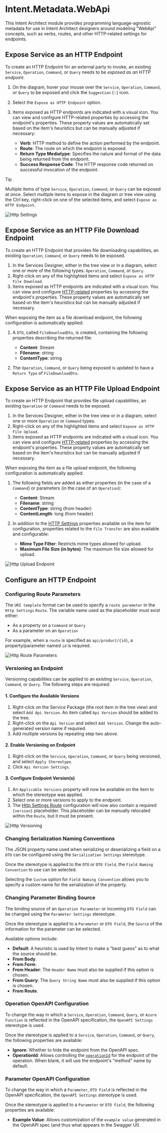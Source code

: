 # Intent.Metadata.WebApi

This Intent Architect module provides programming language-agnostic metadata for use in Intent Architect designers around modeling "WebApi" concepts, such as verbs, routes, and other HTTP-related settings for endpoints.

## Expose Service as an HTTP Endpoint

To create an HTTP Endpoint for an external party to invoke, an existing `Service`, `Operation`, `Command`, or `Query` needs to be _exposed as an HTTP endpoint_.

1. On the diagram, hover your mouse over the `Service`, `Operation`, `Command`, or `Query` to be exposed and click the `Suggestion` (:bulb:) icon.
2. Select the `Expose as HTTP Endpoint` option.
3. Items exposed as HTTP endpoints are indicated with a visual icon. You can view and configure HTTP-related properties by accessing the endpoint's properties. These property values are automatically set based on the item's heuristics but can be manually adjusted if necessary:

    - **Verb**: HTTP method to define the action performed by the endpoint.
    - **Route**: The route on which the endpoint is exposed.
    - **Return Type Mediatype**: Specifies the nature and format of the data being returned from the endpoint.
    - **Success Response Code**: The HTTP response code returned on successful invocation of the endpoint.

> [!TIP]
> Multiple items of type `Service`, `Operation`, `Command`, or `Query` can be exposed at once. Select multiple items to expose in the diagram or tree view using the Ctrl key, right-click on one of the selected items, and select `Expose as HTTP Endpoint`.

![Http Settings](images/http-settings.png)

## Expose Service as an HTTP File Download Endpoint

To create an HTTP Endpoint that provides file downloading capabilities, an existing `Operation`, `Command`, or `Query` needs to be exposed.

1. In the Services Designer, either in the tree view or in a diagram, select one or more of the following types: `Operation`, `Command`, or `Query`.
2. Right-click on any of the highlighted items and select `Expose as HTTP File Download`.
3. Items exposed as HTTP endpoints are indicated with a visual icon. You can view and configure [HTTP-related](#expose-service-as-an-http-endpoint) properties by accessing the endpoint's properties. These property values are automatically set based on the item's heuristics but can be manually adjusted if necessary.

When exposing the item as a file download endpoint, the following configuration is automatically applied:

1. A `DTO`, called `FileDownloadDto`, is created, containing the following properties describing the returned file:
    - **Content**: Stream
    - **Filename**: string
    - **ContentType**: string

2. The `Operation`, `Command`, or `Query` being exposed is updated to have a `Return Type` of `FileDownloadDto`.

## Expose Service as an HTTP File Upload Endpoint

To create an HTTP Endpoint that provides file upload capabilities, an existing `Operation` or `Command` needs to be exposed.

1. In the Services Designer, either in the tree view or in a diagram, select one or more `Operation` or `Command` types.
2. Right-click on any of the highlighted items and select `Expose as HTTP File Upload`.
3. Items exposed as HTTP endpoints are indicated with a visual icon. You can view and configure [HTTP-related](#expose-service-as-an-http-endpoint) properties by accessing the endpoint's properties. These property values are automatically set based on the item's heuristics but can be manually adjusted if necessary.

When exposing the item as a file upload endpoint, the following configuration is automatically applied:

1. The following fields are added as either properties (in the case of a `Command`) or parameters (in the case of an `Operation`):
    - **Content**: Stream
    - **Filename**: string
    - **ContentType**: string (from header)
    - **ContentLength**: long (from header)

2. In addition to the [HTTP Settings](#expose-service-as-an-http-endpoint) properties available on the item for configuration, properties related to the `File Transfer` are also available and configurable:
    - **Mime Type Filter**: Restricts mime types allowed for upload.
    - **Maximum File Size (in bytes)**: The maximum file size allowed for upload.

![Http Upload Endpoint](images/http-upload.png)

## Configure an HTTP Endpoint

### Configuring Route Parameters

The `URI template` format can be used to specify a `route parameter` in the `Http Settings` `Route`. The variable name used as the placeholder must exist either:

- As a property on a `Command` or `Query`
- As a parameter on an `Operation`

For example, when a `route` is specified as `api/product/{id}`, a property/parameter named `id` is required.

![Http Route Parameters](images/http-route-parameter.png)

### Versioning an Endpoint

Versioning capabilities can be applied to an existing `Service`, `Operation`, `Command`, or `Query`. The following steps are required:

#### 1. Configure the Available Versions

1. Right-click on the Service Package (the root item in the tree view) and select `Add Api Version`. An item called `Api Version` should be added to the tree.
2. Right-click on the `Api Version` and select `Add Version`. Change the auto-generated version name if required.
3. Add multiple versions by repeating step two above.

#### 2. Enable Versioning on Endpoint

1. Right-click on the `Service`, `Operation`, `Command`, or `Query` being versioned, and select `Apply Stereotype`.
2. Click `Api Version Settings`.

#### 3. Configure Endpoint Version(s)

1. An `Applicable Versions` property will now be available on the item to which the stereotype was applied.
2. Select one or more versions to apply to the endpoint.
3. The [Http Settings Route](#expose-service-as-an-http-endpoint) configuration will now also contain a required `{version}` placeholder. This placeholder can be manually relocated within the `Route`, but it must be present.

![Http Versioning](images/http-version.png)

### Changing Serialization Naming Conventions

The JSON property name used when serializing or deserializing a field on a `DTO` can be configured using the `Serialization Settings` stereotype.

Once the stereotype is applied to the `DTO` or `DTO Field`, the `Field Naming Convention` to use can be selected.

Selecting the `Custom` option for `Field Naming Convention` allows you to specify a custom name for the serialization of the property.

### Changing Parameter Binding Source

The binding source of an `Operation Parameter` or incoming `DTO Field` can be changed using the `Parameter Settings` stereotype.

Once the stereotype is applied to a `Parameter` or `DTO Field`, the `Source` of the information for the parameter can be selected.

Available options include:

- **Default**: A heuristic is used by Intent to make a "best guess" as to what the source should be.
- **From Body**.
- **From Form**.
- **From Header**: The `Header Name` must also be supplied if this option is chosen.
- **From Query**: The `Query String Name` must also be supplied if this option is chosen.
- **From Route**.

### Operation OpenAPI Configuration

To change the way in which a `Service`, `Operation`, `Command`, `Query`, or `Azure Function` is reflected in the OpenAPI specification, the `OpenAPI Settings` stereotype is used.

Once the stereotype is applied to a `Service`, `Operation`, `Command`, or `Query`, the following properties are available:

- **Ignore**: Whether to hide the endpoint from the OpenAPI spec.
- **OperationId**: Allows controlling the [`operationId`](https://swagger.io/docs/specification/paths-and-operations/) for the endpoint of the operation. When blank, it will use the endpoint's "method" name by default.

### Parameter OpenAPI Configuration

To change the way in which a `Parameter`, `DTO Field` is reflected in the OpenAPI specification, the `OpenAPI Settings` stereotype is used.

Once the stereotype is applied to a `Parameter` or `DTO Field`, the following properties are available:

- **Example Value**: Allows customization of the `example value` generated in the OpenAPI spec (and thus what appears in the Swagger UI).
